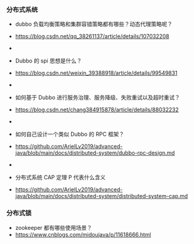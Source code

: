 ### 分布式系统
+ dubbo 负载均衡策略和集群容错策略都有哪些？动态代理策略呢？
+ https://blog.csdn.net/qq_38261137/article/details/107032208

+ 
+ Dubbo 的 spi 思想是什么？
+ https://blog.csdn.net/weixin_39388918/article/details/99549831

+
+ 如何基于 Dubbo 进行服务治理、服务降级、失败重试以及超时重试？
+ https://blog.csdn.net/chang384915878/article/details/88032232

+
+ 如何自己设计一个类似 Dubbo 的 RPC 框架？
+ https://github.com/ArielLv2019/advanced-java/blob/main/docs/distributed-system/dubbo-rpc-design.md

+
+ 分布式系统 CAP 定理 P 代表什么含义
+ https://github.com/ArielLv2019/advanced-java/blob/main/docs/distributed-system/distributed-system-cap.md

### 分布式锁
+ zookeeper 都有哪些使用场景？
+ https://www.cnblogs.com/midoujava/p/11618666.html

